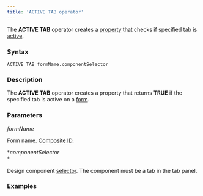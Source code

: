 ```yaml
---
title: 'ACTIVE TAB operator'
---
```


The **ACTIVE TAB** operator creates a [property](Properties.md) that checks if specified tab is [active](Activity_ACTIVE.md).

### Syntax 

    ACTIVE TAB formName.componentSelector

### Description

The **ACTIVE TAB** operator creates a property that returns **TRUE** if the specified tab is active on a [form](Forms.md). 

### Parameters

*formName*

Form name. [Composite ID](IDs.md#IDs-cid).

**componentSelector*  
*

Design component [selector](DESIGN_instruction.md#DESIGNinstruction-selector). The component must be a tab in the tab panel.

### Examples

